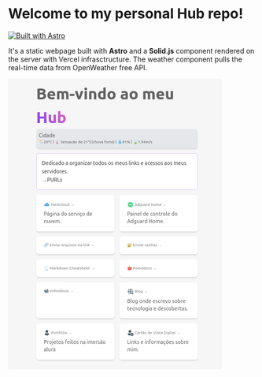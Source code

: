 # Welcome to my personal Hub repo!
[![Built with Astro](https://astro.badg.es/v1/built-with-astro.svg)](https://astro.build)

It's a static webpage built with **Astro** and a **Solid.js** component rendered on the server with Vercel infrasctructure.
The weather component pulls the real-time data from OpenWeather free API.

![Hub Screenshot](./public/imgs/hub.png)
